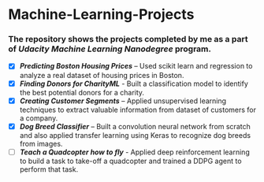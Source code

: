# Machine-Learning-Projects
### The repository shows the projects completed by me as a part of *Udacity Machine Learning Nanodegree* program.

- [X] **_Predicting Boston Housing Prices_** – Used scikit learn and regression to analyze a real dataset of housing prices in Boston.
- [X] **_Finding Donors for CharityML_** - Built a classification model to identify the best potential donors for a charity.
- [X] **_Creating Customer Segments_** – Applied unsupervised learning techniques to extract valuable information from dataset of customers for a company.
- [X] **_Dog Breed Classifier_** – Built a convolution neural network from scratch and also applied transfer learning using Keras to recognize dog breeds from images. 
- [ ] **_Teach a Quadcopter how to fly_** -  Applied deep reinforcement learning to build a task to take-off a quadcopter and trained a DDPG agent to perform that task. 
